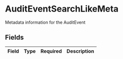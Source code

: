 # AuditEventSearchLikeMeta

Metadata information for the AuditEvent


## Fields

| Field       | Type        | Required    | Description |
| ----------- | ----------- | ----------- | ----------- |
